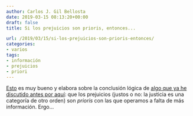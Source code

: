 ```yaml
---
author: Carlos J. Gil Bellosta
date: 2019-03-15 08:13:20+00:00
draft: false
title: Si los prejuicios son prioris, entonces...

url: /2019/03/15/si-los-prejuicios-son-prioris-entonces/
categories:
- varios
tags:
- información
- prejuicios
- priori
---
```


[Esto](https://marginalrevolution.com/marginalrevolution/2019/02/reducing-discrimination-with-more-information.html) es muy bueno y elabora sobre la conclusión lógica de [algo que ya he discutido antes por aquí](https://www.datanalytics.com/2017/01/16/weapons-of-math-destruction/): que los prejuicios (justos o no: la justicia es una categoría de otro orden) son _prioris_ con las que operamos a falta de más información. Ergo...